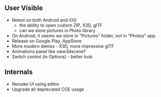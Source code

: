 ## User Visible

- Retest on both Android and iOS:
  - the ability to open custom ZIP, X3D, glTF
  - can we store pictures in Photo library
- On Android, it seems we store in "Pictures" folder, not in "Photos" app.
- Release on Google Play, AppStore
- More modern demos - X3D, more impressive glTF
- Animations panel like view3dscene?
- Switch control (in Options) - better look

## Internals

- Remake UI using editor
- Upgrade all deprecated CGE usage
